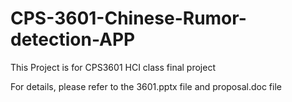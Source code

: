 # CPS-3601-Chinese-Rumor-detection-APP

This Project is for CPS3601 HCI class final project

For details, please refer to the 3601.pptx file and proposal.doc file
